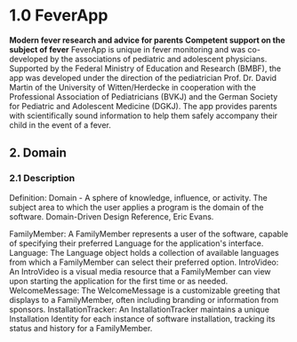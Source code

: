 # 1.0 FeverApp
**Modern fever research and advice for parents**
**Competent support on the subject of fever**
FeverApp is unique in fever monitoring and was co-developed by the associations of pediatric and adolescent physicians.  
Supported by the Federal Ministry of Education and Research (BMBF), the app was developed under the direction of the pediatrician Prof. Dr. David Martin of the University of Witten/Herdecke in cooperation with the Professional Association of Pediatricians (BVKJ) and the German Society for Pediatric and Adolescent Medicine (DGKJ).
The app provides parents with scientifically sound information to help them safely accompany their child in the event of a fever.
## **2. Domain**
### **2.1 Description**
Definition:
Domain - A sphere of knowledge, influence, or activity. The subject area to which the user applies a program is the domain of the software. Domain-Driven Design Reference, Eric Evans.




FamilyMember: A FamilyMember represents a user of the software, capable of specifying their preferred Language for the application's interface.
Language: The Language object holds a collection of available languages from which a FamilyMember can select their preferred option.
IntroVideo: An IntroVideo is a visual media resource that a FamilyMember can view upon starting the application for the first time or as needed.
WelcomeMessage: The WelcomeMessage is a customizable greeting that displays to a FamilyMember, often including branding or information from sponsors.
InstallationTracker: An InstallationTracker maintains a unique Installation Identity for each instance of software installation, tracking its status and history for a FamilyMember.

